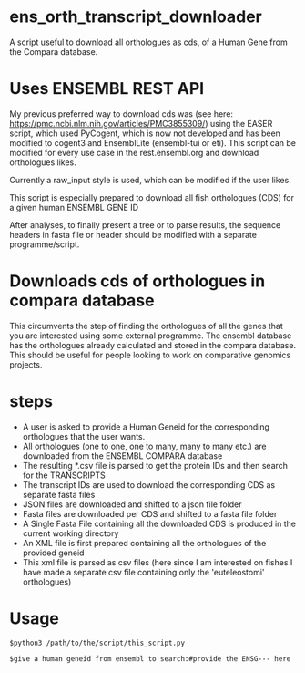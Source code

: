 # ens_orth_transcript_downloader
A script useful to download all orthologues as cds, of a Human Gene from the Compara database.

# Uses ENSEMBL REST API
My previous preferred way to download cds was (see here: https://pmc.ncbi.nlm.nih.gov/articles/PMC3855309/) using the EASER script, which used PyCogent, which is now not developed and has been modified to cogent3 and EnsemblLite (ensembl-tui or eti). This script can be modified for every use case in the rest.ensembl.org and download orthologues likes. 

Currently a raw_input style is used, which can be modified if the user likes.

This script is especially prepared to download all fish orthologues (CDS) for a given human ENSEMBL GENE ID

After analyses, to finally present a tree or to parse results, the sequence headers in fasta file or header should be modified with a separate programme/script.
# Downloads cds of orthologues in compara database
This circumvents the step of finding the orthologues of all the genes that you are interested using some external programme. The ensembl database has the orthologues already calculated and stored in the compara database.
This should be useful for people looking to work on comparative genomics projects.

# steps
- A user is asked to provide a Human Geneid for the corresponding orthologues that the user wants.
- All orthologues (one to one, one to many, many to many etc.) are downloaded from the ENSEMBL COMPARA database
- The resulting *.csv file is parsed to get the protein IDs and then search for the TRANSCRIPTS
- The transcript IDs are used to download the corresponding CDS as separate fasta files
- JSON files are downloaded and shifted to a json file folder
- Fasta files are downloaded per CDS and shifted to a fasta file folder
- A Single Fasta File containing all the downloaded CDS is produced in the current working directory
- An XML file is first prepared containing all the orthologues of the provided geneid
- This xml file is parsed as csv files (here since I am interested on fishes I have made a separate csv file containing only the 'euteleostomi' orthologues)

# Usage
```$python3 /path/to/the/script/this_script.py```

```$give a human geneid from ensembl to search:#provide the ENSG--- here ```
